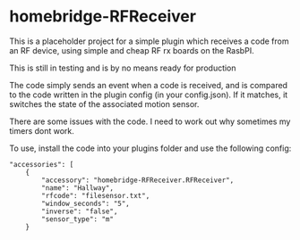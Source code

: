 # homebridge-RFReceiver

This is a placeholder project for a simple plugin which receives a code from an RF device, using simple and cheap RF rx boards on the RasbPI.

This is still in testing and is by no means ready for production

The code simply sends an event when a code is received, and is compared to the code written in the plugin config (in your config.json). If it matches, it switches the state of the associated motion sensor.

There are some issues with the code. I need to work out why sometimes my timers dont work.

To use, install the code into your plugins folder and use the following config:

```
"accessories": [
    {
        "accessory": "homebridge-RFReceiver.RFReceiver",
        "name": "Hallway",
        "rfcode": "filesensor.txt",
        "window_seconds": "5",
        "inverse": "false",
        "sensor_type": "m"
    }
```
